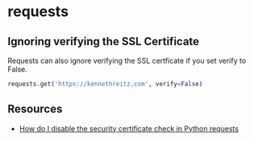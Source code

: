 # requests

## Ignoring verifying the SSL Certificate
Requests can also ignore verifying the SSL certficate if you set  verify to False.

```python
requests.get('https://kennethreitz.com', verify=False)
```

## Resources
- [How do I disable the security certificate check in Python requests](https://stackoverflow.com/questions/15445981/how-do-i-disable-the-security-certificate-check-in-python-requests)